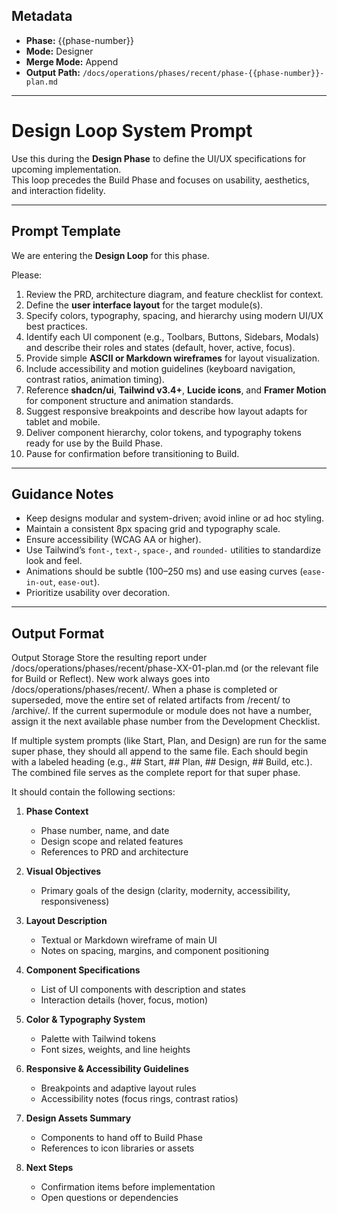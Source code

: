 ## Metadata
- **Phase:** {{phase-number}}
- **Mode:** Designer
- **Merge Mode:** Append
- **Output Path:** `/docs/operations/phases/recent/phase-{{phase-number}}-plan.md`

---

# Design Loop System Prompt

Use this during the **Design Phase** to define the UI/UX specifications for upcoming implementation.  
This loop precedes the Build Phase and focuses on usability, aesthetics, and interaction fidelity.

---

## Prompt Template

We are entering the **Design Loop** for this phase.

Please:
1. Review the PRD, architecture diagram, and feature checklist for context.  
2. Define the **user interface layout** for the target module(s).  
3. Specify colors, typography, spacing, and hierarchy using modern UI/UX best practices.  
4. Identify each UI component (e.g., Toolbars, Buttons, Sidebars, Modals) and describe their roles and states (default, hover, active, focus).  
5. Provide simple **ASCII or Markdown wireframes** for layout visualization.  
6. Include accessibility and motion guidelines (keyboard navigation, contrast ratios, animation timing).  
7. Reference **shadcn/ui**, **Tailwind v3.4+**, **Lucide icons**, and **Framer Motion** for component structure and animation standards.  
8. Suggest responsive breakpoints and describe how layout adapts for tablet and mobile.  
9. Deliver component hierarchy, color tokens, and typography tokens ready for use by the Build Phase.  
10. Pause for confirmation before transitioning to Build.

---

## Guidance Notes
- Keep designs modular and system-driven; avoid inline or ad hoc styling.  
- Maintain a consistent 8px spacing grid and typography scale.  
- Ensure accessibility (WCAG AA or higher).  
- Use Tailwind’s `font-`, `text-`, `space-`, and `rounded-` utilities to standardize look and feel.  
- Animations should be subtle (100–250 ms) and use easing curves (`ease-in-out`, `ease-out`).  
- Prioritize usability over decoration.

---

## Output Format

Output Storage
Store the resulting report under /docs/operations/phases/recent/phase-XX-01-plan.md (or the relevant file for Build or Reflect).
New work always goes into /docs/operations/phases/recent/.
When a phase is completed or superseded, move the entire set of related artifacts from /recent/ to /archive/.
If the current supermodule or module does not have a number, assign it the next available phase number from the Development Checklist.

If multiple system prompts (like Start, Plan, and Design) are run for the same super phase, they should all append to the same file.
Each should begin with a labeled heading (e.g., ## Start, ## Plan, ## Design, ## Build, etc.).
The combined file serves as the complete report for that super phase.

It should contain the following sections:

1. **Phase Context**
   - Phase number, name, and date  
   - Design scope and related features  
   - References to PRD and architecture  

2. **Visual Objectives**
   - Primary goals of the design (clarity, modernity, accessibility, responsiveness)  

3. **Layout Description**
   - Textual or Markdown wireframe of main UI  
   - Notes on spacing, margins, and component positioning  

4. **Component Specifications**
   - List of UI components with description and states  
   - Interaction details (hover, focus, motion)  

5. **Color & Typography System**
   - Palette with Tailwind tokens  
   - Font sizes, weights, and line heights  

6. **Responsive & Accessibility Guidelines**
   - Breakpoints and adaptive layout rules  
   - Accessibility notes (focus rings, contrast ratios)  

7. **Design Assets Summary**
   - Components to hand off to Build Phase  
   - References to icon libraries or assets  

8. **Next Steps**
   - Confirmation items before implementation  
   - Open questions or dependencies
